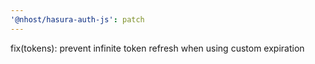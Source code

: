 ```yaml
---
'@nhost/hasura-auth-js': patch
---
```


fix(tokens): prevent infinite token refresh when using custom expiration
